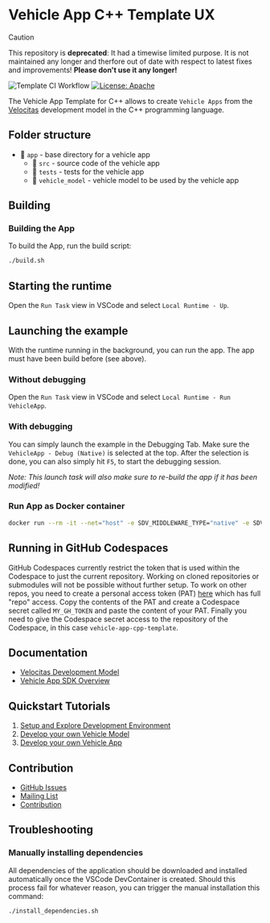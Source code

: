 # Vehicle App C++ Template UX

> [!CAUTION]
> This repository is **deprecated**: It had a timewise limited purpose.
> It is not maintained any longer and therfore out of date with respect to latest fixes and improvements!
> **Please don't use it any longer!**

![Template CI Workflow](https://github.com/eclipse-velocitas/vehicle-app-cpp-template/actions/workflows/ci.yml/badge.svg)
[![License: Apache](https://img.shields.io/badge/License-Apache-yellow.svg)](http://www.apache.org/licenses/LICENSE-2.0)

The Vehicle App Template for C++ allows to create `Vehicle Apps` from the [Velocitas](https://github.com/eclipse-velocitas/velocitas-docs) development model in the C++ programming language.

## Folder structure

* 📁 `app` - base directory for a vehicle app
    * 📁 `src` - source code of the vehicle app
    * 📁 `tests` - tests for the vehicle app
    * 📁 `vehicle_model` - vehicle model to be used by the vehicle app

## Building

### Building the App
To build the App, run the build script:
```bash
./build.sh
```

## Starting the runtime

Open the `Run Task` view in VSCode and select `Local Runtime - Up`.

## Launching the example
With the runtime running in the background, you can run the app.
The app must have been build before (see above).

### Without debugging

Open the `Run Task` view in VSCode and select `Local Runtime - Run VehicleApp`.

### With debugging
You can simply launch the example in the Debugging Tab. Make sure the `VehicleApp - Debug (Native)` is selected at the top. After the selection is done, you can also simply hit `F5`, to start the debugging session.

*Note: This launch task will also make sure to re-build the app if it has been modified!*

### Run App as Docker container
```bash
docker run --rm -it --net="host" -e SDV_MIDDLEWARE_TYPE="native" -e SDV_MQTT_ADDRESS="localhost:1883" -e SDV_VEHICLEDATABROKER_ADDRESS="localhost:55555" localhost:12345/vehicleapp:local
```

## Running in GitHub Codespaces
GitHub Codespaces currently restrict the token that is used within the Codespace to just the current repository. Working on cloned repositories or
submodules will not be possible without further setup. To work on other repos, you need to create a personal access token (PAT) [here](https://github.com/settings/tokens/new) which has full "repo" access. Copy the contents of the PAT and create a Codespace secret called `MY_GH_TOKEN` and paste the content of your PAT. Finally you need to give the Codespace secret access to the repository of the Codespace, in this case `vehicle-app-cpp-template`.

## Documentation
* [Velocitas Development Model](https://eclipse.dev/velocitas/docs/concepts/development_model/)
* [Vehicle App SDK Overview](https://eclipse.dev/velocitas/docs/concepts/development_model/vehicle_app_sdk/)

## Quickstart Tutorials
1. [Setup and Explore Development Environment](https://eclipse.dev/velocitas/docs/tutorials/quickstart/)
1. [Develop your own Vehicle Model](https://eclipse.dev/velocitas/docs/tutorials/vehicle_model_creation/)
1. [Develop your own Vehicle App](https://eclipse.dev/velocitas/docs/tutorials/vehicle_app_development/)

## Contribution
- [GitHub Issues](https://github.com/eclipse-velocitas/vehicle-app-cpp-template/issues)
- [Mailing List](https://accounts.eclipse.org/mailing-list/velocitas-dev)
- [Contribution](CONTRIBUTING.md)

## Troubleshooting

### Manually installing dependencies
All dependencies of the application should be downloaded and installed automatically once the VSCode DevContainer is created. Should this process fail for whatever reason, you can trigger the manual installation this command:
```bash
./install_dependencies.sh
```
